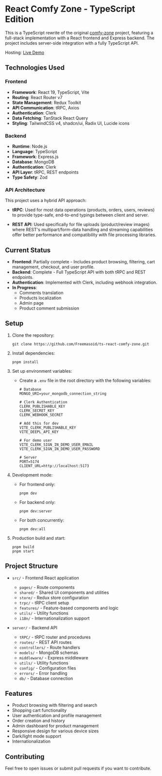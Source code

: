 # React Comfy Zone - TypeScript Edition

This is a TypeScript rewrite of the original [comfy-zone](https://github.com/Freemasoid/react-comfy-zone) project, featuring a full-stack implementation with a React frontend and Express backend. The project includes server-side integration with a fully TypeScript API.

Hosting: [Live Demo](https://ts-react-comfy-zone.onrender.com)

## Technologies Used

### Frontend

- **Framework**: React 19, TypeScript, Vite
- **Routing**: React Router v7
- **State Management**: Redux Toolkit
- **API Communication**: tRPC, Axios
- **Authentication**: Clerk
- **Data Fetching**: TanStack React Query
- **Styling**: TailwindCSS v4, shadcn/ui, Radix UI, Lucide icons

### Backend

- **Runtime**: Node.js
- **Language**: TypeScript
- **Framework**: Express.js
- **Database**: MongoDB
- **Authentication**: Clerk
- **API Layer**: tRPC, REST endpoints
- **Type Safety**: Zod

### API Architecture

This project uses a hybrid API approach:

- **tRPC**: Used for most data operations (products, orders, users, reviews) to provide type-safe, end-to-end typings between client and server.

- **REST API**: Used specifically for file uploads (product/review images) where REST's multipart/form-data handling and streaming capabilities offer better performance and compatibility with file processing libraries.

## Current Status

- **Frontend**: Partially complete - Includes product browsing, filtering, cart management, checkout, and user profile.
- **Backend**: Complete - Full TypeScript API with both tRPC and REST endpoints.
- **Authentication**: Implemented with Clerk, including webhook integration.
- **In Progress**:
  - Comments translation
  - Products localization
  - Admin page
  - Product comment submission

## Setup

1. Clone the repository:

   ```
   git clone https://github.com/Freemasoid/ts-react-comfy-zone.git
   ```

2. Install dependencies:

   ```
   pnpm install
   ```

3. Set up environment variables:

   - Create a `.env` file in the root directory with the following variables:

     ```
     # Database
     MONGO_URI=your_mongodb_connection_string

     # Clerk Authentication
     CLERK_PUBLISHABLE_KEY
     CLERK_SECRET_KEY
     CLERK_WEBHOOK_SECRET

     # Add this for dev
     VITE_CLERK_PUBLISHABLE_KEY
     VITE_DEEPL_API_KEY

     # For demo user
     VITE_CLERK_SIGN_IN_DEMO_USER_EMAIL
     VITE_CLERK_SIGN_IN_DEMO_USER_PASSWORD

     # Server
     PORT=5174
     CLIENT_URL=http://localhost:5173
     ```

4. Development mode:

   - For frontend only:
     ```
     pnpm dev
     ```
   - For backend only:
     ```
     pnpm dev:server
     ```
   - For both concurrently:
     ```
     pnpm dev:all
     ```

5. Production build and start:
   ```
   pnpm build
   pnpm start
   ```

## Project Structure

- `src/` - Frontend React application

  - `pages/` - Route components
  - `shared/` - Shared UI components and utilities
  - `store/` - Redux store configuration
  - `trpc/` - tRPC client setup
  - `features/` - Feature-based components and logic
  - `utils/` - Utility functions
  - `i18n/` - Internationalization support

- `server/` - Backend API
  - `tRPC/` - tRPC router and procedures
  - `routes/` - REST API routes
  - `controllers/` - Route handlers
  - `models/` - MongoDB schemas
  - `middleware/` - Express middleware
  - `utils/` - Utility functions
  - `config/` - Configuration files
  - `errors/` - Error handling
  - `db/` - Database connection

## Features

- Product browsing with filtering and search
- Shopping cart functionality
- User authentication and profile management
- Order creation and history
- Admin dashboard for product management
- Responsive design for various device sizes
- Dark/light mode support
- Internationalization

## Contributing

Feel free to open issues or submit pull requests if you want to contribute.
